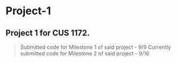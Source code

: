 # Project-1
## Project 1 for CUS 1172. 
> Submitted code for Milestone 1 of said project - 9/9
> Currently submitted code for Milestone 2 of said project - 9/16
